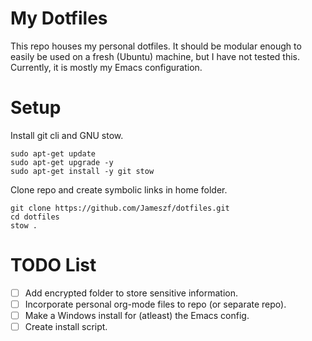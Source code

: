 # My Dotfiles
This repo houses my personal dotfiles. It should be modular enough to easily be used on a fresh (Ubuntu) machine, but I have not tested this. Currently, it is mostly my Emacs configuration.

# Setup
Install git cli and GNU stow.
```
sudo apt-get update
sudo apt-get upgrade -y
sudo apt-get install -y git stow 
```

Clone repo and create symbolic links in home folder.
```
git clone https://github.com/Jameszf/dotfiles.git
cd dotfiles
stow .
```

# TODO List
 - [ ] Add encrypted folder to store sensitive information.
 - [ ] Incorporate personal org-mode files to repo (or separate repo).
 - [ ] Make a Windows install for (atleast) the Emacs config.
 - [ ] Create install script.